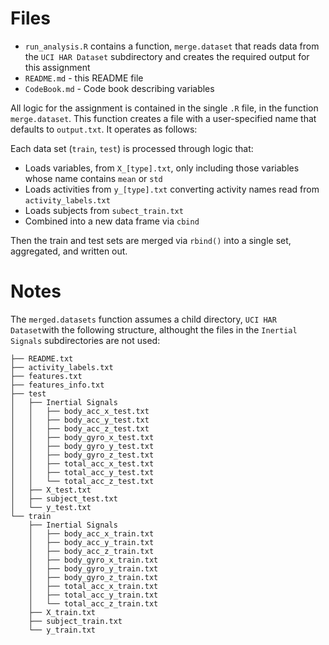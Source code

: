 Files
=====

* `run_analysis.R` contains a function, `merge.dataset` that reads data from the `UCI HAR Dataset` subdirectory
  and creates the required output for this assignment
* `README.md` - this README file
* `CodeBook.md` - Code book describing variables

All logic for the assignment is contained in the single `.R` file, in the function `merge.dataset`. 
This function creates a file with a user-specified name that defaults to `output.txt`. 
It operates as follows:

Each data set (`train`, `test`) is processed through logic that:

* Loads variables, from `X_[type].txt`, only including those variables whose name contains `mean` or `std`
* Loads activities from `y_[type].txt` converting activity names read from `activity_labels.txt`
* Loads subjects from `subect_train.txt`
* Combined into a new data frame via `cbind`

Then the train and test sets are merged via `rbind()` into a single set, aggregated, and written out.

Notes
=====
The `merged.datasets` function assumes a child directory, `UCI HAR Dataset`with the following structure, 
althought the files in the `Inertial Signals` subdirectories are not used:

    ├── README.txt
    ├── activity_labels.txt
    ├── features.txt
    ├── features_info.txt
    ├── test
    │   ├── Inertial Signals
    │   │   ├── body_acc_x_test.txt
    │   │   ├── body_acc_y_test.txt
    │   │   ├── body_acc_z_test.txt
    │   │   ├── body_gyro_x_test.txt
    │   │   ├── body_gyro_y_test.txt
    │   │   ├── body_gyro_z_test.txt
    │   │   ├── total_acc_x_test.txt
    │   │   ├── total_acc_y_test.txt 
    │   │   └── total_acc_z_test.txt
    │   ├── X_test.txt
    │   ├── subject_test.txt
    │   └── y_test.txt
    └── train
        ├── Inertial Signals
        │   ├── body_acc_x_train.txt
        │   ├── body_acc_y_train.txt
        │   ├── body_acc_z_train.txt
        │   ├── body_gyro_x_train.txt
        │   ├── body_gyro_y_train.txt
        │   ├── body_gyro_z_train.txt
        │   ├── total_acc_x_train.txt
        │   ├── total_acc_y_train.txt
        │   └── total_acc_z_train.txt
        ├── X_train.txt
        ├── subject_train.txt
        └── y_train.txt


